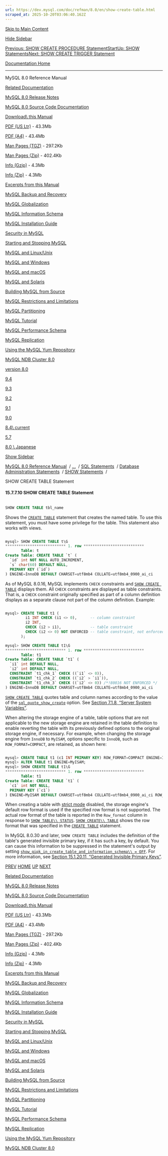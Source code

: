 ```yaml
---
url: https://dev.mysql.com/doc/refman/8.0/en/show-create-table.html
scraped_at: 2025-10-20T03:06:40.162Z
---
```


[Skip to Main Content](https://dev.mysql.com/doc/refman/8.0/en/show-create-table.html#main)

[Hide Sidebar](https://dev.mysql.com/doc/refman/8.0/en/show-create-table.html "Hide Sidebar")

[Previous: SHOW CREATE PROCEDURE Statement](https://dev.mysql.com/doc/refman/8.0/en/show-create-procedure.html "Previous: SHOW CREATE PROCEDURE Statement")[Start](https://dev.mysql.com/doc/refman/8.0/en/index.html "Start")[Up: SHOW Statements](https://dev.mysql.com/doc/refman/8.0/en/show.html "Up: SHOW Statements")[Next: SHOW CREATE TRIGGER Statement](https://dev.mysql.com/doc/refman/8.0/en/show-create-trigger.html "Next: SHOW CREATE TRIGGER Statement")

[Documentation Home](https://dev.mysql.com/doc/)

* * *

MySQL 8.0 Reference Manual

[Related Documentation](https://dev.mysql.com/doc/refman/8.0/en/show-create-table.html)

[MySQL 8.0 Release Notes](https://dev.mysql.com/doc/relnotes/mysql/8.0/en/)

[MySQL 8.0 Source Code Documentation](https://dev.mysql.com/doc/dev/mysql-server/latest/)

[Download\\
this Manual](https://dev.mysql.com/doc/refman/8.0/en/show-create-table.html)

[PDF (US Ltr)](https://downloads.mysql.com/docs/refman-8.0-en.pdf)
\- 43.3Mb

[PDF (A4)](https://downloads.mysql.com/docs/refman-8.0-en.a4.pdf)
\- 43.4Mb

[Man Pages (TGZ)](https://downloads.mysql.com/docs/refman-8.0-en.man-gpl.tar.gz)
\- 297.2Kb

[Man Pages (Zip)](https://downloads.mysql.com/docs/refman-8.0-en.man-gpl.zip)
\- 402.4Kb

[Info (Gzip)](https://downloads.mysql.com/docs/mysql-8.0.info.gz)
\- 4.3Mb

[Info (Zip)](https://downloads.mysql.com/docs/mysql-8.0.info.zip)
\- 4.3Mb

[Excerpts from this Manual](https://dev.mysql.com/doc/refman/8.0/en/show-create-table.html)

[MySQL Backup and Recovery](https://dev.mysql.com/doc/mysql-backup-excerpt/8.0/en/)

[MySQL Globalization](https://dev.mysql.com/doc/mysql-g11n-excerpt/8.0/en/)

[MySQL Information Schema](https://dev.mysql.com/doc/mysql-infoschema-excerpt/8.0/en/)

[MySQL Installation Guide](https://dev.mysql.com/doc/mysql-installation-excerpt/8.0/en/)

[Security in MySQL](https://dev.mysql.com/doc/mysql-security-excerpt/8.0/en/)

[Starting and Stopping MySQL](https://dev.mysql.com/doc/mysql-startstop-excerpt/8.0/en/)

[MySQL and Linux/Unix](https://dev.mysql.com/doc/mysql-linuxunix-excerpt/8.0/en/)

[MySQL and Windows](https://dev.mysql.com/doc/mysql-windows-excerpt/8.0/en/)

[MySQL and macOS](https://dev.mysql.com/doc/mysql-macos-excerpt/8.0/en/)

[MySQL and Solaris](https://dev.mysql.com/doc/mysql-solaris-excerpt/8.0/en/)

[Building MySQL from Source](https://dev.mysql.com/doc/mysql-sourcebuild-excerpt/8.0/en/)

[MySQL Restrictions and Limitations](https://dev.mysql.com/doc/mysql-reslimits-excerpt/8.0/en/)

[MySQL Partitioning](https://dev.mysql.com/doc/mysql-partitioning-excerpt/8.0/en/)

[MySQL Tutorial](https://dev.mysql.com/doc/mysql-tutorial-excerpt/8.0/en/)

[MySQL Performance Schema](https://dev.mysql.com/doc/mysql-perfschema-excerpt/8.0/en/)

[MySQL Replication](https://dev.mysql.com/doc/mysql-replication-excerpt/8.0/en/)

[Using the MySQL Yum Repository](https://dev.mysql.com/doc/mysql-repo-excerpt/8.0/en/)

[MySQL NDB Cluster 8.0](https://dev.mysql.com/doc/mysql-cluster-excerpt/8.0/en/)

[version 8.0](https://dev.mysql.com/doc/refman/8.0/en/show-create-table.html)

[9.4](https://dev.mysql.com/doc/refman/9.4/en/show-create-table.html)

[9.3](https://dev.mysql.com/doc/refman/9.3/en/show-create-table.html)

[9.2](https://dev.mysql.com/doc/refman/9.2/en/show-create-table.html)

[9.1](https://dev.mysql.com/doc/refman/9.1/en/show-create-table.html)

[9.0](https://dev.mysql.com/doc/refman/9.0/en/show-create-table.html)

[8.4\\
current](https://dev.mysql.com/doc/refman/8.4/en/show-create-table.html)

[5.7](https://dev.mysql.com/doc/refman/5.7/en/show-create-table.html)

[8.0 \\
Japanese](https://dev.mysql.com/doc/refman/8.0/ja/show-create-table.html)

[Show Sidebar](https://dev.mysql.com/doc/refman/8.0/en/show-create-table.html "Show Sidebar")

[MySQL 8.0 Reference Manual](https://dev.mysql.com/doc/refman/8.0/en/)  /
[...](https://dev.mysql.com/doc/refman/8.0/en/show-create-table.html)  / [SQL Statements](https://dev.mysql.com/doc/refman/8.0/en/sql-statements.html)  /
[Database Administration Statements](https://dev.mysql.com/doc/refman/8.0/en/sql-server-administration-statements.html)  /
[SHOW Statements](https://dev.mysql.com/doc/refman/8.0/en/show.html)  /

SHOW CREATE TABLE Statement


#### 15.7.7.10 SHOW CREATE TABLE Statement

``` sql

SHOW CREATE TABLE tbl_name
```

Shows the [`CREATE TABLE`](https://dev.mysql.com/doc/refman/8.0/en/create-table.html "15.1.20 CREATE TABLE Statement") statement
that creates the named table. To use this statement, you must
have some privilege for the table. This statement also works
with views.


``` sql

mysql> SHOW CREATE TABLE t\G
*************************** 1. row ***************************
       Table: t
Create Table: CREATE TABLE `t` (
  `id` int NOT NULL AUTO_INCREMENT,
  `s` char(60) DEFAULT NULL,
  PRIMARY KEY (`id`)
) ENGINE=InnoDB DEFAULT CHARSET=utf8mb4 COLLATE=utf8mb4_0900_ai_ci
```

As of MySQL 8.0.16, MySQL implements `CHECK`
constraints and [`SHOW CREATE TABLE`](https://dev.mysql.com/doc/refman/8.0/en/show-create-table.html "15.7.7.10 SHOW CREATE TABLE Statement")
displays them. All `CHECK` constraints are
displayed as table constraints. That is, a
`CHECK` constraint originally specified as part
of a column definition displays as a separate clause not part of
the column definition. Example:


``` sql

mysql> CREATE TABLE t1 (
         i1 INT CHECK (i1 <> 0),      -- column constraint
         i2 INT,
         CHECK (i2 > i1),             -- table constraint
         CHECK (i2 <> 0) NOT ENFORCED -- table constraint, not enforced
       );

mysql> SHOW CREATE TABLE t1\G
*************************** 1. row ***************************
       Table: t1
Create Table: CREATE TABLE `t1` (
  `i1` int DEFAULT NULL,
  `i2` int DEFAULT NULL,
  CONSTRAINT `t1_chk_1` CHECK ((`i1` <> 0)),
  CONSTRAINT `t1_chk_2` CHECK ((`i2` > `i1`)),
  CONSTRAINT `t1_chk_3` CHECK ((`i2` <> 0)) /*!80016 NOT ENFORCED */
) ENGINE=InnoDB DEFAULT CHARSET=utf8mb4 COLLATE=utf8mb4_0900_ai_ci
```

[`SHOW CREATE TABLE`](https://dev.mysql.com/doc/refman/8.0/en/show-create-table.html "15.7.7.10 SHOW CREATE TABLE Statement") quotes table
and column names according to the value of the
[`sql_quote_show_create`](https://dev.mysql.com/doc/refman/8.0/en/server-system-variables.html#sysvar_sql_quote_show_create) option.
See [Section 7.1.8, “Server System Variables”](https://dev.mysql.com/doc/refman/8.0/en/server-system-variables.html "7.1.8 Server System Variables").


When altering the storage engine of a table, table options that
are not applicable to the new storage engine are retained in the
table definition to enable reverting the table with its
previously defined options to the original storage engine, if
necessary. For example, when changing the storage engine from
`InnoDB` to `MyISAM`, options
specific to `InnoDB`, such as
`ROW_FORMAT=COMPACT`, are retained, as shown
here:


``` sql

mysql> CREATE TABLE t1 (c1 INT PRIMARY KEY) ROW_FORMAT=COMPACT ENGINE=InnoDB;
mysql> ALTER TABLE t1 ENGINE=MyISAM;
mysql> SHOW CREATE TABLE t1\G
*************************** 1. row ***************************
       Table: t1
Create Table: CREATE TABLE `t1` (
  `c1` int NOT NULL,
  PRIMARY KEY (`c1`)
) ENGINE=MyISAM DEFAULT CHARSET=utf8mb4 COLLATE=utf8mb4_0900_ai_ci ROW_FORMAT=COMPACT
```

When creating a table with
[strict mode](https://dev.mysql.com/doc/refman/8.0/en/glossary.html#glos_strict_mode "strict mode") disabled,
the storage engine's default row format is used if the
specified row format is not supported. The actual row format of
the table is reported in the `Row_format`
column in response to [`SHOW TABLE\\
        STATUS`](https://dev.mysql.com/doc/refman/8.0/en/show-table-status.html "15.7.7.38 SHOW TABLE STATUS Statement"). [`SHOW CREATE\\
        TABLE`](https://dev.mysql.com/doc/refman/8.0/en/show-create-table.html "15.7.7.10 SHOW CREATE TABLE Statement") shows the row format that was specified in the
[`CREATE TABLE`](https://dev.mysql.com/doc/refman/8.0/en/create-table.html "15.1.20 CREATE TABLE Statement") statement.


In MySQL 8.0.30 and later, `SHOW CREATE TABLE`
includes the definition of the table's generated invisible
primary key, if it has such a key, by default. You can cause
this information to be suppressed in the statement's output
by setting
[`show_gipk_in_create_table_and_information_schema\\
        = OFF`](https://dev.mysql.com/doc/refman/8.0/en/server-system-variables.html#sysvar_show_gipk_in_create_table_and_information_schema). For more information, see
[Section 15.1.20.11, “Generated Invisible Primary Keys”](https://dev.mysql.com/doc/refman/8.0/en/create-table-gipks.html "15.1.20.11 Generated Invisible Primary Keys").

[PREV](https://dev.mysql.com/doc/refman/8.0/en/show-create-procedure.html "Previous: SHOW CREATE PROCEDURE Statement") [HOME](https://dev.mysql.com/doc/refman/8.0/en/index.html "Start") [UP](https://dev.mysql.com/doc/refman/8.0/en/show.html "Up: SHOW Statements") [NEXT](https://dev.mysql.com/doc/refman/8.0/en/show-create-trigger.html "Next: SHOW CREATE TRIGGER Statement")

[Related Documentation](https://dev.mysql.com/doc/refman/8.0/en/show-create-table.html)

[MySQL 8.0 Release Notes](https://dev.mysql.com/doc/relnotes/mysql/8.0/en/)

[MySQL 8.0 Source Code Documentation](https://dev.mysql.com/doc/dev/mysql-server/latest/)

[Download\\
this Manual](https://dev.mysql.com/doc/refman/8.0/en/show-create-table.html)

[PDF (US Ltr)](https://downloads.mysql.com/docs/refman-8.0-en.pdf)
\- 43.3Mb

[PDF (A4)](https://downloads.mysql.com/docs/refman-8.0-en.a4.pdf)
\- 43.4Mb

[Man Pages (TGZ)](https://downloads.mysql.com/docs/refman-8.0-en.man-gpl.tar.gz)
\- 297.2Kb

[Man Pages (Zip)](https://downloads.mysql.com/docs/refman-8.0-en.man-gpl.zip)
\- 402.4Kb

[Info (Gzip)](https://downloads.mysql.com/docs/mysql-8.0.info.gz)
\- 4.3Mb

[Info (Zip)](https://downloads.mysql.com/docs/mysql-8.0.info.zip)
\- 4.3Mb

[Excerpts from this Manual](https://dev.mysql.com/doc/refman/8.0/en/show-create-table.html)

[MySQL Backup and Recovery](https://dev.mysql.com/doc/mysql-backup-excerpt/8.0/en/)

[MySQL Globalization](https://dev.mysql.com/doc/mysql-g11n-excerpt/8.0/en/)

[MySQL Information Schema](https://dev.mysql.com/doc/mysql-infoschema-excerpt/8.0/en/)

[MySQL Installation Guide](https://dev.mysql.com/doc/mysql-installation-excerpt/8.0/en/)

[Security in MySQL](https://dev.mysql.com/doc/mysql-security-excerpt/8.0/en/)

[Starting and Stopping MySQL](https://dev.mysql.com/doc/mysql-startstop-excerpt/8.0/en/)

[MySQL and Linux/Unix](https://dev.mysql.com/doc/mysql-linuxunix-excerpt/8.0/en/)

[MySQL and Windows](https://dev.mysql.com/doc/mysql-windows-excerpt/8.0/en/)

[MySQL and macOS](https://dev.mysql.com/doc/mysql-macos-excerpt/8.0/en/)

[MySQL and Solaris](https://dev.mysql.com/doc/mysql-solaris-excerpt/8.0/en/)

[Building MySQL from Source](https://dev.mysql.com/doc/mysql-sourcebuild-excerpt/8.0/en/)

[MySQL Restrictions and Limitations](https://dev.mysql.com/doc/mysql-reslimits-excerpt/8.0/en/)

[MySQL Partitioning](https://dev.mysql.com/doc/mysql-partitioning-excerpt/8.0/en/)

[MySQL Tutorial](https://dev.mysql.com/doc/mysql-tutorial-excerpt/8.0/en/)

[MySQL Performance Schema](https://dev.mysql.com/doc/mysql-perfschema-excerpt/8.0/en/)

[MySQL Replication](https://dev.mysql.com/doc/mysql-replication-excerpt/8.0/en/)

[Using the MySQL Yum Repository](https://dev.mysql.com/doc/mysql-repo-excerpt/8.0/en/)

[MySQL NDB Cluster 8.0](https://dev.mysql.com/doc/mysql-cluster-excerpt/8.0/en/)